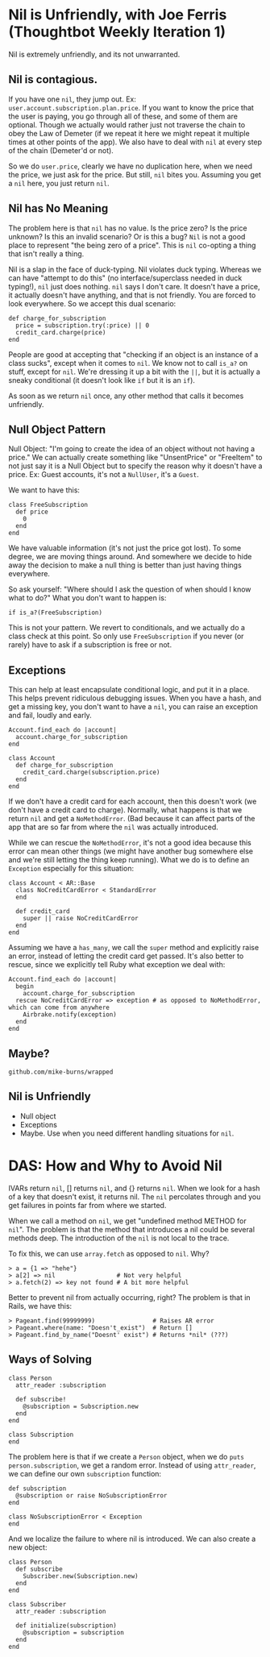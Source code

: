 # Nil is Unfriendly, with Joe Ferris (Thoughtbot Weekly Iteration 1)

Nil is extremely unfriendly, and its not unwarranted.

## Nil is contagious. 

If you have one `nil`, they jump out. Ex: `user.account.subscription.plan.price`. If you want to know the price that the user is paying, you go through all of these, and some of them are optional. Though we actually would rather just not traverse the chain to obey the Law of Demeter (if we repeat it here we might repeat it multiple times at other points of the app). We also have to deal with `nil` at every step of the chain (Demeter'd or not).

So we do `user.price`, clearly we have no duplication here, when we need the price, we just ask for the price. But still, `nil` bites you. Assuming you get a `nil` here, you just return `nil`.

## Nil has No Meaning

The problem here is that `nil` has no value. Is the price zero? Is the price unknown? Is this an invalid scenario? Or is this a bug? `Nil` is not a good place to represent "the being zero of a price". This is `nil` co-opting a thing that isn't really a thing.

Nil is a slap in the face of duck-typing. Nil violates duck typing. Whereas we can have "attempt to do this" (no interface/superclass needed in duck typing!), `nil` just does nothing. `nil` says I don't care. It doesn't have a price, it actually doesn't have anything, and that is not friendly. You are forced to look everywhere. So we accept this dual scenario:

    def charge_for_subscription
      price = subscription.try(:price) || 0
      credit_card.charge(price)
    end

People are good at accepting that "checking if an object is an instance of a class sucks", except when it comes to `nil`. We know not to call `is_a?` on stuff, except for `nil`. We're dressing it up a bit with the `||`, but it is actually a sneaky conditional (it doesn't look like `if` but it is an `if`).

As soon as we return `nil` once, any other method that calls it becomes unfriendly.

## Null Object Pattern

Null Object: "I'm going to create the idea of an object without not having a price." We can actually create something like "UnsentPrice" or "FreeItem" to not just say it is a Null Object but to specify the reason why it doesn't have a price. Ex: Guest accounts, it's not a `NullUser`, it's a `Guest`.

We want to have this:

    class FreeSubscription
      def price
        0
      end
    end

We have valuable information (it's not just the price got lost). To some degree, we are moving things around. And somewhere we decide to hide away the decision to make a null thing is better than just having things everywhere.

So ask yourself: "Where should I ask the question of when should I know what to do?" What you don't want to happen is:

    if is_a?(FreeSubscription)

This is not your pattern. We revert to conditionals, and we actually do a class check at this point. So only use `FreeSubscription` if you never (or rarely) have to ask if a subscription is free or not.

## Exceptions

This can help at least encapsulate conditional logic, and put it in a place. This helps prevent ridiculous debugging issues. When you have a hash, and get a missing key, you don't want to have a `nil`, you can raise an exception and fail, loudly and early.

    Account.find_each do |account|
      account.charge_for_subscription
    end

    class Account
      def charge_for_subscription
        credit_card.charge(subscription.price)
      end
    end

If we don't have a credit card for each account, then this doesn't work (we don't have a credit card to charge). Normally, what happens is that we return `nil` and get a `NoMethodError`. (Bad because it can affect parts of the app that are so far from where the `nil` was actually introduced.

While we can rescue the `NoMethodError`, it's not a good idea because this error can mean other things (we might have another bug somewhere else and we're still letting the thing keep running). What we do is to define an `Exception` especially for this situation:

    class Account < AR::Base
      class NoCreditCardError < StandardError
      end

      def credit_card
        super || raise NoCreditCardError
      end
    end

Assuming we have a `has_many`, we call the `super` method and explicitly raise an error, instead of letting the credit card get passed. It's also better to rescue, since we explicitly tell Ruby what exception we deal with:

    Account.find_each do |account|
      begin
        account.charge_for_subscription
      rescue NoCreditCardError => exception # as opposed to NoMethodError, which can come from anywhere
        Airbrake.notify(exception)
      end
    end

## Maybe?

[TODO]: FINISH!!

`github.com/mike-burns/wrapped`

## Nil is Unfriendly
- Null object
- Exceptions
- Maybe. Use when you need different handling situations for `nil`.

# DAS: How and Why to Avoid Nil

IVARs return `nil`, [] returns `nil`, and {} returns `nil`. When we look for a hash of a key that doesn't exist, it returns nil. The `nil` percolates through and you get failures in points far from where we started.

When we call a method on `nil`, we get "undefined method METHOD for `nil`". The problem is that the method that introduces a nil could be several methods deep. The introduction of the `nil` is not local to the trace.

To fix this, we can use `array.fetch` as opposed to `nil`. Why?

    > a = {1 => "hehe"}
    > a[2] => nil                 # Not very helpful
    > a.fetch(2) => key not found # A bit more helpful

Better to prevent nil from actually occurring, right? The problem is that in Rails, we have this:

    > Pageant.find(99999999)                # Raises AR error
    > Pageant.where(name: "Doesn't_exist")  # Return []
    > Pageant.find_by_name("Doesnt' exist") # Returns *nil* (???)

## Ways of Solving

    class Person
      attr_reader :subscription

      def subscribe!
        @subscription = Subscription.new
      end
    end

    class Subscription
    end

The problem here is that if we create a `Person` object, when we do `puts person.subscription`, we get a random error. Instead of using `attr_reader`, we can define our own `subscription` function:

    def subscription
      @subscription or raise NoSubscriptionError
    end

    class NoSubscriptionError < Exception
    end

And we localize the failure to where nil is introduced. We can also create a new object:

    class Person
      def subscribe
        Subscriber.new(Subscription.new)
      end
    end

    class Subscriber
      attr_reader :subscription

      def initialize(subscription)
        @subscription = subscription
      end
    end

